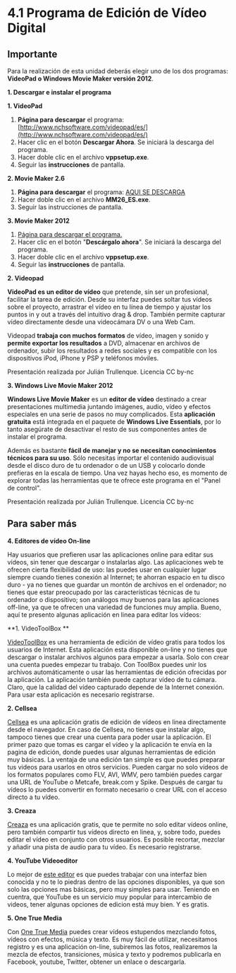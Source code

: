 # 4.1 Programa de Edición de Vídeo Digital

## Importante

Para la realización de esta unidad deberás elegir uno de los dos programas: **VideoPad o Windows Movie Maker versión 2012**.

**1\. Descargar e instalar el programa**

**1\. VideoPad**

1.  **Página para descargar** el programa: [http://www.nchsoftware.com/videopad/es/](http://www.nchsoftware.com/videopad/es/)
2.  Hacer clic en el botón **Descargar Ahora**. Se iniciará la descarga del programa.
3.  Hacer doble clic en el archivo **vppsetup.exe**.
4.  Seguir las **instrucciones** de pantalla.

**2\. Movie Maker 2.6**

1.  **Página para descargar** el programa: [AQUI SE DESCARGA](http://aularagon.catedu.es/materialesaularagon2013/imagen/MM26_ES.msi)
2.  Hacer doble clic en el archivo **MM26_ES.exe**.
3.  Seguir las instrucciones de pantalla.

**3\. Movie Maker 2012**

1.  [Página para descargar el programa.](https://drive.google.com/file/d/0B2mpc3UcRXsTYnduZ3RVV3Z6WW8/view?usp=sharing)
2.  Hacer clic en el botón "**Descárgalo ahora**". Se iniciará la descarga del programa.
3.  Hacer doble clic en el archivo **vppsetup.exe**.
4.  Seguir las **instrucciones** de pantalla.

**2\. Videopad**

**VideoPad es un editor de vídeo** que pretende, sin ser un profesional, facilitar la tarea de edición. Desde su interfaz puedes soltar tus vídeos sobre el proyecto, arrastrar el vídeo en tu línea de tiempo y ajustar los puntos in y out a través del intuitivo drag & drop. También permite capturar vídeo directamente desde una videocámara DV o una Web Cam.

Videopad **trabaja con muchos formatos** de vídeo, imagen y sonido y **permite exportar los resultados** a DVD, almacenar en archivos de ordenador, subir los resultados a redes sociales y es compatible con los dispositivos iPod, iPhone y PSP y teléfonos móviles.

Presentación realizada por Julián Trullenque. Licencia CC by-nc

**3\. Windows Live Movie Maker 2012**

**Windows Live Movie Maker** es un **editor de vídeo** destinado a crear presentaciones multimedia juntando imágenes, audio, vídeo y efectos especiales en una serie de pasos no muy complicados. Esta **aplicación gratuita** está integrada en el paquete de **Windows Live Essentials**, por lo tanto asegúrate de desactivar el resto de sus componentes antes de instalar el programa.

Además es bastante **fácil de manejar y no se necesitan conocimientos técnicos para su uso**. Sólo necesitas importar el contenido audiovisual desde el disco duro de tu ordenador o de un USB y colocarlo donde prefieras en la escala de tiempo. Una vez hayas hecho eso, es momento de explorar todas las herramientas que te ofrece este programa en el "Panel de control".

Presentación realizada por Julián Trullenque. Licencia CC by-nc

## Para saber más

**4\. Editores de vídeo On-line**

Hay usuarios que prefieren usar las aplicaciones online para editar sus vídeos, sin tener que descargar o instalarlas algo. Las aplicaciones web te ofrecen cierta flexibilidad de uso: las puedes usar en cualquier lugar siempre cuando tienes conexión al Internet; te ahorran espacio en tu disco duro - ya no tienes que guardar un montón de archivos en el ordenador; no tienes que estar preocupado por las características técnicas de tu ordenador o dispositivo; son análogos muy buenos para las aplicaciones off-line, ya que te ofrecen una variedad de funciones muy amplia. Bueno, aquí te presento algunas aplicación en linea para editar los vídeos:

**1. VideoToolBox **

[VideoToolBox](http://www.videotoolbox.com/) es una herramienta de edición de vídeo gratis para todos los usuarios de Internet. Esta aplicación esta disponible on-line y no tienes que descargar o instalar archivos algunos para empezar a usarla. Solo con crear una cuenta puedes empezar tu trabajo. Con ToolBox puedes unir los archivos automáticamente o usar las herramientas de edición ofrecidas por la aplicación. La aplicación también puede capturar vídeo de tu cámara. Claro, que la calidad del vídeo capturado depende de la Internet conexión. Para usar esta aplicación es necesario registrarse.

**2\. Cellsea**

[Cellsea](http://www.cellsea.com/) es una aplicación gratis de edición de vídeos en linea directamente desde el navegador. En caso de Cellsea, no tienes que instalar algo, tampoco tienes que crear una cuenta para poder usar la aplicación. El primer pazo que tomas es cargar el vídeo y la aplicación te envía en la pagina de edición, donde puedes usar algunas herramientas de edición muy básicas. La ventaja de una edición tan simple es que puedes preparar tus videos para usarlos en otros servicios. Pueden cargar no solo vídeos de los formatos populares como FLV, AVI, WMV, pero también puedes cargar una URL de YouTube o Metcafe, break.com y Spike. Después de cargar tu vídeos lo puedes convertir en formato necesario o crear URL con el acceso directo a tu vídeo.

**3\. Creaza**

[Creaza](http://www.creaza.com/movieeditor/overview) es una aplicación gratis, que te permite no solo editar vídeos online, pero también compartir tus vídeos directo en linea, y, sobre todo, puedes editar el vídeo en conjunto con otros usuarios. Es posible recortar, mezclar y añadir una pista de audio para tu vídeo. Es necesario registrarse.

**4\. YouTube Videoeditor**

Lo mejor de [este editor](http://www.youtube.com/editor) es que puedes trabajar con una interfaz bien conocida y no te lo piedras dentro de las opciones disponibles, ya que son solo las opciones mas básicas, pero muy simples para usar. Teniendo en cuentra, que YouTube es un servicio muy popular para intercambio de videos, tener algunas opciones de edicion está muy bien. Y es gratis.

**5\. One True Media**

Con [One True Media](http://www.onetruemedia.com/otm_site/public_home) puedes crear vídeos estupendos mezclando fotos, vídeos con efectos, música y texto. Es muy fácil de utilizar, necesitamos registro y es una aplicación on-line, subiremos las fotos, realizaremos la mezcla de efectos, transiciones, música y texto y podremos publicarla en Facebook, youtube, Twitter, obtener un enlace o descargarla.

